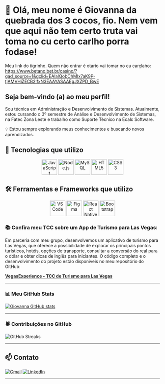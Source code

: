 # 👋 Olá, meu nome é Giovanna da quebrada dos 3 cocos, fio. Nem vem que aqui não tem certo truta vai toma no cu certo carlho porra fodase!

Meu link do tigrinho. Quem não entrar é otario vai tomar no cu carçlaho:
https://www.betano.bet.br/casino/?gad_source=1&gclid=EAIaIQobChMIx7aK9P-tjAMVHiZECB2lfxN3EAAYASAAEgJXZPD_BwE
 
## Seja bem-vindo (a) ao meu perfil!  

Sou técnica em Administração e Desenvolvimento de Sistemas. Atualmente, estou cursando o 3º semestre de Análise e Desenvolvimento de Sistemas, na Fatec Zona Leste e trabalho como Suporte Técnico na Ecalc Software.  

💡 Estou sempre explorando meus conhecimentos e buscando novos aprendizados.  

## 🚀 Tecnologias que utilizo 
<div align="center">
  <img src="https://cdn.jsdelivr.net/gh/devicons/devicon/icons/javascript/javascript-original.svg" height="50" alt="JavaScript"/>
  <img src="https://cdn.jsdelivr.net/gh/devicons/devicon/icons/nodejs/nodejs-original.svg" height="50" alt="Node.js"/>
  <img src="https://cdn.jsdelivr.net/gh/devicons/devicon/icons/mysql/mysql-original.svg" height="50" alt="MySQL"/>
  <img src="https://cdn.jsdelivr.net/gh/devicons/devicon/icons/html5/html5-original.svg" height="50" alt="HTML5"/>
  <img src="https://cdn.jsdelivr.net/gh/devicons/devicon/icons/css3/css3-original.svg" height="50" alt="CSS3"/>
</div>

## 🛠 Ferramentas e Frameworks que utilizo 
<div align="center">
  <img src="https://cdn.jsdelivr.net/gh/devicons/devicon/icons/vscode/vscode-original.svg" height="50" alt="VS Code"/>
  <img src="https://cdn.jsdelivr.net/gh/devicons/devicon/icons/figma/figma-original.svg" height="50" alt="Figma"/>
  <img src="https://cdn.jsdelivr.net/gh/devicons/devicon/icons/react/react-original.svg" height="50" alt="React Native"/>
  <img src="https://cdn.jsdelivr.net/gh/devicons/devicon/icons/bootstrap/bootstrap-original.svg" height="50" alt="Bootstrap"/>
</div>

### 📚 **Confira meu TCC sobre um App de Turismo para Las Vegas**:
Em parceria com meu grupo, desenvolvemos um aplicativo de turismo para Las Vegas, que oferece a possibilidade de explorar os principais pontos turísticos, hotéis, opções de transporte, consultar a conversão do real para o dólar e obter dicas de inglês para iniciantes. O código completo e o desenvolvimento do projeto estão disponíveis no meu repositório do GitHub:
 
[**VegasExperience - TCC de Turismo para Las Vegas**](https://github.com/GiovannaSXX/TCC-VegasExperienceV2-main)
 
---

### 📊 Meu GitHub Stats
 
[![Giovanna GitHub stats](https://github-readme-stats.vercel.app/api?username=GiovannaSXX&show_icons=true&count_private=true&hide=prs&theme=gruvbox)](https://github.com/anuraghazra/github-readme-stats)
 
---
 
### 🕷️ Contribuições no GitHub
 
![GitHub Streaks](https://github-readme-streak-stats.herokuapp.com/?user=ajlima12&theme=gruvbox)
 
---
## 📫 Contato  
[![Gmail](https://img.shields.io/badge/Gmail-D14836?style=for-the-badge&logo=gmail&logoColor=white)](mailto:giovannasilva.cvp@gmail.com)
[![LinkedIn](https://img.shields.io/badge/LinkedIn-0077B5?style=for-the-badge&logo=linkedin&logoColor=white)](https://www.linkedin.com/in/giovanna-da-silva)
 

---

